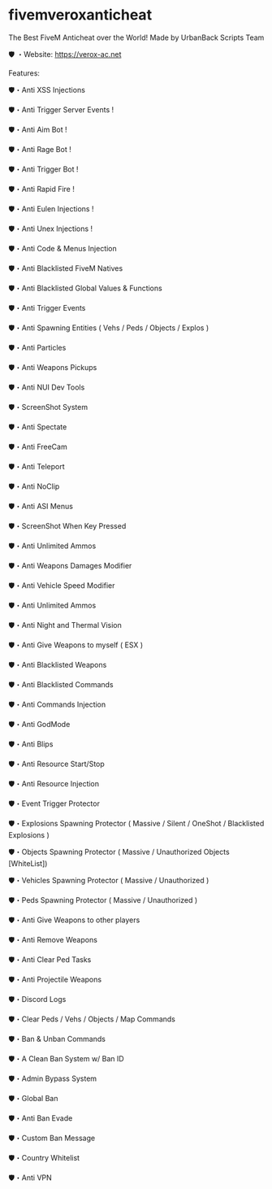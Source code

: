 # fivemveroxanticheat
The Best FiveM Anticheat over the World!
Made by UrbanBack Scripts Team

🛡️ ・Website: https://verox-ac.net

Features:

🛡️・Anti XSS Injections

🛡️・Anti Trigger Server Events !

🛡️・Anti Aim Bot !

🛡️・Anti Rage Bot !

🛡️・Anti Trigger Bot !

🛡️・Anti Rapid Fire !

🛡️・Anti Eulen Injections !

🛡️・Anti Unex Injections !

🛡️・Anti Code & Menus Injection

🛡️・Anti Blacklisted FiveM Natives

🛡️・Anti Blacklisted Global Values & Functions

🛡️・Anti Trigger Events

🛡️・Anti Spawning Entities ( Vehs / Peds / Objects / Explos )

🛡️・Anti Particles

🛡️・Anti Weapons Pickups

🛡️・Anti NUI Dev Tools

🛡️・ScreenShot System

🛡️・Anti Spectate

🛡️・Anti FreeCam

🛡️・Anti Teleport

🛡️・Anti NoClip

🛡️・Anti ASI Menus

🛡️・ScreenShot When Key Pressed

🛡️・Anti Unlimited Ammos

🛡️・Anti Weapons Damages Modifier

🛡️・Anti Vehicle Speed Modifier

🛡️・Anti Unlimited Ammos

🛡️・Anti Night and Thermal Vision

🛡️・Anti Give Weapons to myself ( ESX )

🛡️・Anti Blacklisted Weapons

🛡️・Anti Blacklisted Commands

🛡️・Anti Commands Injection

🛡️・Anti GodMode

🛡️・Anti Blips

🛡️・Anti Resource Start/Stop

🛡️・Anti Resource Injection

🛡️・Event Trigger Protector

🛡️・Explosions Spawning Protector ( Massive / Silent / OneShot / Blacklisted Explosions )

🛡️・Objects Spawning Protector ( Massive / Unauthorized Objects [WhiteList])

🛡️・Vehicles Spawning Protector ( Massive / Unauthorized )

🛡️・Peds Spawning Protector ( Massive / Unauthorized )

🛡️・Anti Give Weapons to other players

🛡️・Anti Remove Weapons

🛡️・Anti Clear Ped Tasks

🛡️・Anti Projectile Weapons

🛡️・Discord Logs

🛡️・Clear Peds / Vehs / Objects / Map Commands

🛡️・Ban & Unban Commands

🛡️・A Clean Ban System w/ Ban ID

🛡️・Admin Bypass System

🛡️・Global Ban

🛡️・Anti Ban Evade

🛡️・Custom Ban Message

🛡️・Country Whitelist

🛡️・Anti VPN
